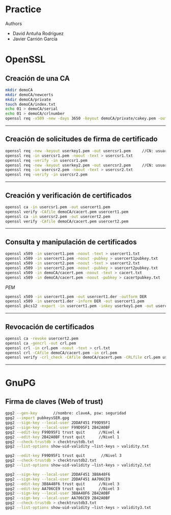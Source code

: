 # Practice
Authors
 - David Antuña Rodríguez
 - Javier Carrión García


# OpenSSL

## Creación de una CA

```sh
mkdir demoCA
mkdir demoCA/newcerts
mkdir demoCA/private
touch demoCA/index.txt
echo 01 > demoCA/serial
echo 01 > demoCA/crlnumber
openssl req -x509 -new -days 3650 -keyout demoCA/private/cakey.pem -out demoCA/cacert.pem
```

------
## Creación de solicitudes de firma de certificado

```sh
openssl req -new -keyout userkey1.pem -out usercsr1.pem     //CN: usuario1
openssl req -in usercsr1.pem -noout -text > usercsr1.txt
openssl req -verify -in usercsr1.pem
openssl req -new -keyout userkey2.pem -out usercsr2.pem     //CN: usuario2
openssl req -in usercsr2.pem -noout -text > usercsr2.txt
openssl req -verify -in usercsr2.pem
```

------
## Creación y verificación de certificados

```sh
openssl ca -in usercsr1.pem -out usercert1.pem
openssl verify -CAfile demoCA/cacert.pem usercert1.pem
openssl ca -in usercsr2.pem -out usercert2.pem
openssl verify -CAfile demoCA/cacert.pem usercert2.pem
```

------
## Consulta y manipulación de certificados

```sh
openssl x509 -in usercert1.pem -noout -text > usercert1.txt
openssl x509 -in usercert1.pem -noout -pubkey > usercert1pubkey.txt
openssl x509 -in usercert2.pem -noout -text > usercert2.txt
openssl x509 -in usercert2.pem -noout -pubkey > usercert2pubkey.txt
openssl x509 -in demoCA/cacert.pem -noout -text > cacert.txt
openssl x509 -in demoCA/cacert.pem -noout -pubkey > cacertpubkey.txt
```

_PEM_
```sh
openssl x509 -in usercert1.pem -out usercert1.der -outform DER
openssl x509 -in usercert1.der -inform DER -out usercert1.pem
openssl pkcs12 -export -in usercert1.pem -inkey userkey1.pem -out usercert1.p12
```

------
## Revocación de certificados

```sh
openssl ca -revoke usercert2.pem
openssl ca -gencrl -out crl.pem
openssl crl -in crl.pem -noout -text > crl.txt
openssl crl -CAfile demoCA/cacert.pem -in crl.pem
openssl verify -crl_check -CAfile demoCA/cacert.pem -CRLfile crl.pem usercert2.pem
```

------
# GnuPG

## Firma de claves (Web of trust)

```sh
gpg2 --gen-key       //nombre: claveA, psw: seguridad
gpg2 --import pubkeysSER.gpg
gpg2 --sign-key --local-user 2DDAF451 F99D95F1
gpg2 --sign-key --local-user F99D95F1 2B42A0BF
gpg2 --edit-key F99D95F1 trust quit      //Nivel 4
gpg2 --edit-key 2B42A0BF trust quit      //Nivel 1
gpg2 --check-trustdb > checktrustdb.txt
gpg2 --list-options show-uid-validity –list-keys > validity.txt
```

```sh
gpg2 --edit-key F99D95F1 trust quit       //Nivel 3
gpg2 --check-trustdb > checktrustdb2.txt
gpg2 --list-options show-uid-validity –list-keys > validity2.txt
```

```sh
gpg2 --sign-key --local-user 2DDAF451 3B8A48F6
gpg2 --sign-key --local-user 2DDAF451 AA706CE9
gpg2 --edit-key 3B8A48F6 trust quit      //Nivel 3
gpg2 --edit-key AA706CE9 trust quit      //Nivel 3
gpg2 --sign-key --local-user 3B8A48F6 2B42A0BF
gpg2 --sign-key --local-user AA706CE9 2B42A0BF
gpg2 --check-trustdb > checktrustdb3.txt
gpg2 --list-options show-uid-validity –list-keys > validity3.txt
```
